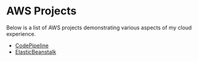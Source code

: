 # AWS Projects
Below is a list of AWS projects demonstrating various aspects of my cloud experience.

* [CodePipeline](CodePipeline/README.md)
* [ElasticBeanstalk](ElasticBeanstalk/README.md)
